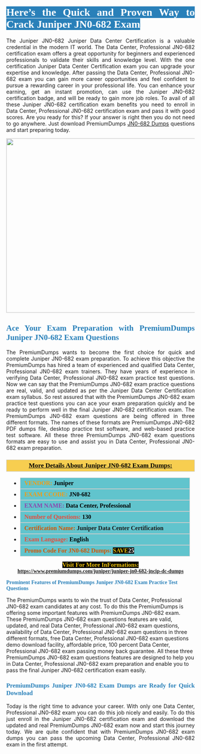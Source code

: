 <h1 style="text-align: justify;"><span style="color:#ffffff;"><span style="font-family:Georgia,serif;"><strong><span style="background-color:#2980b9;">Here’s the Quick and Proven Way to Crack Juniper JN0-682 Exam</span></strong></span></span></h1>

<p style="text-align: justify;">The Juniper JN0-682 Juniper Data Center Certification is a valuable credential in the modern IT world. The Data Center, Professional JN0-682 certification exam offers a great opportunity for beginners and experienced professionals to validate their skills and knowledge level. With the one certification Juniper Data Center Certification exam you can upgrade your expertise and knowledge. After passing the Data Center, Professional JN0-682 exam you can gain more career opportunities and feel confident to pursue a rewarding career in your professional life. You can enhance your earning, get an instant promotion, can use the Juniper JN0-682 certification badge, and will be ready to gain more job roles. To avail of all these Juniper JN0-682 certification exam benefits you need to enroll in Data Center, Professional JN0-682 certification exam and pass it with good scores. Are you ready for this? If your answer is right then you do not need to go anywhere. Just download PremiumDumps <a href="https://www.premiumdumps.com/juniper/juniper-jn0-682-jncip-dc-dumps">JN0-682 Dumps</a> questions and start preparing today.</p>

<p style="text-align: center;"><a href="https://www.premiumdumps.com/juniper/juniper-jn0-682-jncip-dc-dumps"><img alt="" src="https://i.imgur.com/KJGzbJ2.jpeg" style="width: 700px; height: 465px;" /></a></p>

<h2 style="text-align: justify;"><span style="color:#2980b9;"><span style="font-family:Georgia,serif;"><strong>Ace Your Exam Preparation with PremiumDumps Juniper JN0-682 Exam Questions</strong></span></span></h2>

<p style="text-align: justify;">The PremiumDumps wants to become the first choice for quick and complete Juniper JN0-682 exam preparation. To achieve this objective the PremiumDumps has hired a team of experienced and qualified Data Center, Professional JN0-682 exam trainers. They have years of experience in verifying Data Center, Professional JN0-682 exam practice test questions. Now we can say that the PremiumDumps JN0-682 exam practice questions are real, valid, and updated as per the Juniper Data Center Certification exam syllabus. So rest assured that with the PremiumDumps JN0-682 exam practice test questions you can ace your exam preparation quickly and be ready to perform well in the final Juniper JN0-682 certification exam. The PremiumDumps JN0-682 exam questions are being offered in three different formats. The names of these formats are PremiumDumps JN0-682 PDF dumps file, desktop practice test software, and web-based practice test software. All these three PremiumDumps JN0-682 exam questions formats are easy to use and assist you in Data Center, Professional JN0-682 exam preparation.</p>

<h3 style="background: #f7ce50; border: 1px solid rgb(204, 204, 204); padding: 5px 10px; text-align: center;"><span style="font-family:Georgia,serif;"><u><u><span style="color:#000000;"><span style="font-size:11pt"><span style="line-height:normal"><b><span style="font-size:13.0pt"><span cambria="">More Details About Juniper JN0-682 Exam Dumps:</span></span></b></span></span></span></u></u></span></h3>

<ul>
	<li style="margin:0cm 10pt">
	<div style="background:#61c4cd; border: 1px solid rgb(204, 204, 204); padding: 5px 10px; text-align: justify;"><span style="font-family:Georgia,serif;"><span style="font-size:11pt"><span style="line-height:normal"><b><span style="font-size:12.0pt"><span new="" roman="" times=""><span style="color:#f39c12;">VENDOR:</span> <span style="color:#000000;">Juniper</span></span></span></b></span></span></span></div>
	</li>
	<li style="margin:0cm 10pt">
	<div style="background: #61c4cd; border: 1px solid rgb(204, 204, 204); padding: 5px 10px; text-align: justify;"><span style="font-family:Georgia,serif;"><span style="font-size:11pt"><span style="line-height:normal"><b><span style="font-size:12.0pt"><span new="" roman="" times=""><span style="color:#f39c12;">EXAM CCODE:</span> <span style="color:#000000;">JN0-682</span></span></span></b></span></span></span></div>
	</li>
	<li style="margin:0cm 10pt">
	<div style="background: #61c4cd; border: 1px solid rgb(204, 204, 204); padding: 5px 10px; text-align: justify;"><span style="font-family:Georgia,serif;"><span style="font-size:11pt"><span style="line-height:normal"><b><span style="font-size:12.0pt"><span new="" roman="" times=""><span style="color:#8e44ad;">EXAM NAME:</span> <span style="color:#000000;">Data Center, Professional</span></span></span></b></span></span></span></div>
	</li>
	<li style="margin:0cm 10pt">
	<div style="background: #61c4cd; border: 1px solid rgb(204, 204, 204); padding: 5px 10px;"><span style="font-family:Georgia,serif;"><span style="font-size:11pt"><span style="line-height:normal"><b><span style="font-size:12.0pt"><span new="" roman="" times=""><span style="color:#e74c3c;">Number of Questions:</span><span style="color:#000000;"><span style="color:#f1c40f;"> </span>130</span></span></span></b></span></span></span></div>
	</li>
	<li style="margin:0cm 10pt">
	<div style="background: #61c4cd; border: 1px solid rgb(204, 204, 204); padding: 5px 10px; text-align: justify;"><span style="font-family:Georgia,serif;"><span style="font-size:11pt"><span style="line-height:normal"><b><span style="font-size:12.0pt"><span new="" roman="" times=""><span style="color:#d35400;">Certification Name:</span> Juniper Data Center Certification</span></span></b></span></span></span></div>
	</li>
	<li style="margin:0cm 10pt">
	<div style="background: #61c4cd; border: 1px solid rgb(204, 204, 204); padding: 5px 10px; text-align: justify;"><span style="font-family:Georgia,serif;"><span style="font-size:11pt"><span style="line-height:normal"><b><span style="font-size:12.0pt"><span new="" roman="" times=""><span style="color:#e74c3c;">Exam Language:</span> <span style="color:#000000;">English</span></span></span></b></span></span></span></div>
	</li>
	<li style="margin:0cm 10pt">
	<div style="background: #61c4cd; border: 1px solid rgb(204, 204, 204); padding: 5px 10px;"><span style="font-family:Georgia,serif;"><span style="font-size:11pt"><span style="line-height:normal"><b><span style="font-size:12.0pt"><span new="" roman="" times=""><span style="color:#d35400;">Promo Code For JN0-682 Dumps:</span><span style="color:#f1c40f;"> <span style="background-color:#000000;">SAVE</span></span><span style="color:#ffffff;"><span style="background-color:#000000;">25</span></span></span></span></b></span></span></span></div>
	</li>
</ul>

<p style="text-align: center;"><span style="font-family:Georgia,serif;"><strong><span style="font-size:16px;"><span style="color:#f1c40f;"><span style="background-color:#000000;">Visit For More InFormations:</span></span></span> <a href="https://www.premiumdumps.com/juniper/juniper-jn0-682-jncip-dc-dumps">https://www.premiumdumps.com/juniper/juniper-jn0-682-jncip-dc-dumps</a></strong></span></p>

<p><span style="color:#2980b9;"><span style="font-family:Georgia,serif;"><strong><strong><strong>Prominent Features of PremiumDumps Juniper JN0-682 Exam Practice Test Questions</strong></strong></strong></span></span></p>

<p>The PremiumDumps wants to win the trust of Data Center, Professional JN0-682 exam candidates at any cost. To do this the PremiumDumps is offering some important features with PremiumDumps JN0-682 exam. These PremiumDumps JN0-682 exam questions features are valid, updated, and real Data Center, Professional JN0-682 exam questions, availability of Data Center, Professional JN0-682 exam questions in three different formats, free Data Center, Professional JN0-682 exam questions demo download facility, affordable price, 100 percent Data Center, Professional JN0-682 exam passing money back guarantee. All these three PremiumDumps JN0-682 exam questions features are designed to help you in Data Center, Professional JN0-682 exam preparation and enable you to pass the final Juniper JN0-682 certification exam easily.</p>

<h3 style="text-align: justify;"><span style="color:#2980b9;"><span style="font-family:Georgia,serif;"><strong><strong><strong>PremiumDumps Juniper JN0-682 Exam Dumps are Ready for Quick Download</strong></strong></strong></span></span></h3>

<p style="text-align: justify;">Today is the right time to advance your career. With only one Data Center, Professional JN0-682 exam you can do this job nicely and easily. To do this just enroll in the Juniper JN0-682 certification exam and download the updated and real PremiumDumps JN0-682 exam now and start this journey today. We are quite confident that with PremiumDumps JN0-682 exam dumps you can pass the upcoming Data Center, Professional JN0-682 exam in the first attempt.</p>
